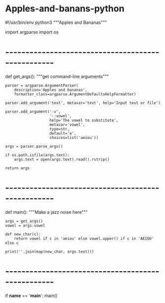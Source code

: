 # Apples-and-banans-python
#!/usr/bin/env python3
"""Apples and Bananas"""

import argparse
import os


# --------------------------------------------------
def get_args():
    """get command-line arguments"""

    parser = argparse.ArgumentParser(
        description='Apples and bananas',
        formatter_class=argparse.ArgumentDefaultsHelpFormatter)

    parser.add_argument('text', metavar='text', help='Input text or file')

    parser.add_argument('-v',
                        '--vowel',
                        help='The vowel to substitute',
                        metavar='vowel',
                        type=str,
                        default='a',
                        choices=list('aeiou'))

    args = parser.parse_args()

    if os.path.isfile(args.text):
        args.text = open(args.text).read().rstrip()

    return args


# --------------------------------------------------
def main():
    """Make a jazz noise here"""

    args = get_args()
    vowel = args.vowel

    def new_char(c):
        return vowel if c in 'aeiou' else vowel.upper() if c in 'AEIOU' else c

    print(''.join(map(new_char, args.text)))


# --------------------------------------------------
if __name__ == '__main__':
    main()
